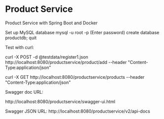 # Product Service
Product Service with Spring Boot and Docker

Set up MySQL database
mysql -u root -p
(Enter password)
create database productdb;
quit

Test with curl:

curl -X POST -d @testdata/register1.json http://localhost:8080/productservice/product/add --header "Content-Type:application/json"

curl -X GET http://localhost:8080/productservice/products --header "Content-Type:application/json"


Swagger doc URL:

http://localhost:8080/productservice/swagger-ui.html

Swagger JSON URL:
http://localhost:8080/productservice/v2/api-docs


